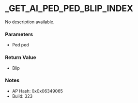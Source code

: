# _GET_AI_PED_PED_BLIP_INDEX

No description available.

### Parameters
* Ped ped

### Return Value
* Blip

### Notes
* AP Hash: 0x0x06349065
* Build: 323

